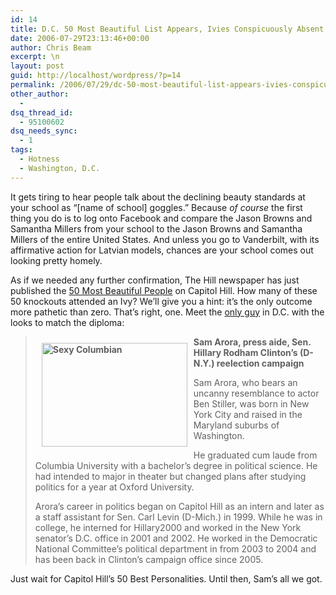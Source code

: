 ```yaml
---
id: 14
title: D.C. 50 Most Beautiful List Appears, Ivies Conspicuously Absent
date: 2006-07-29T23:13:46+00:00
author: Chris Beam
excerpt: \n
layout: post
guid: http://localhost/wordpress/?p=14
permalink: /2006/07/29/dc-50-most-beautiful-list-appears-ivies-conspicuously-absent/
other_author:
  - 
dsq_thread_id:
  - 95100602
dsq_needs_sync:
  - 1
tags:
  - Hotness
  - Washington, D.C.
---
```

It gets tiring to hear people talk about the declining beauty standards at your school as &#8220;[name of school] goggles.&#8221; Because _of course_ the first thing you do is to log onto Facebook and compare the Jason Browns and Samantha Millers from your school to the Jason Browns and Samantha Millers of the entire United States. And unless you go to Vanderbilt, with its affirmative action for Latvian models, chances are your school comes out looking pretty homely.

As if we needed any further confirmation, The Hill newspaper has just published the [50 Most Beautiful People](http://www.hillnews.com/thehill/export/TheHill/50Most2006/index1.html) on Capitol Hill. How many of these 50 knockouts attended an Ivy? We&#8217;ll give you a hint: it&#8217;s the only outcome more pathetic than zero. That&#8217;s right, one. Meet the [only guy](http://www.hillnews.com/thehill/export/TheHill/50Most2006/index5.html) in D.C. with the looks to match the diploma:

> <p class="MsoNormal c1">
>   <strong><img width="233" vspace="10" hspace="10" height="166" border="0" align="left" title="Sexy Columbian" alt="Sexy Columbian" src="http://www.ivygateblog.com/wp-content/uploads/2006/07/sam-aurora.jpg" />Sam Arora, press aide, Sen. Hillary Rodham Clinton&#8217;s (D-N.Y.) reelection campaign</strong>
> </p>
> 
> Sam Arora, who bears an uncanny resemblance to actor Ben Stiller, was born in New York City and raised in the Maryland suburbs of Washington.
> 
> He graduated cum laude from Columbia University with a bachelor&#8217;s degree in political science. He had intended to major in theater but changed plans after studying politics for a year at Oxford University.
> 
> Arora&#8217;s career in politics began on Capitol Hill as an intern and later as a staff assistant for Sen. Carl Levin (D-Mich.) in 1999. While he was in college, he interned for Hillary2000 and worked in the New York senator&#8217;s D.C. office in 2001 and 2002. He worked in the Democratic National Committee&#8217;s political department in from 2003 to 2004 and has been back in Clinton&#8217;s campaign office since 2005.

Just wait for Capitol Hill&#8217;s 50 Best Personalities. Until then, Sam&#8217;s all we got.